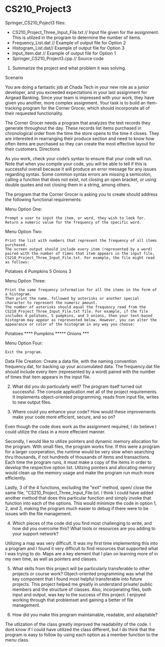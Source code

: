 # CS210_Project3
Springer_CS210_Poject3 files:
- CS210_Project_Three_Input_File.txt // Input file given for the assignment. This is utilzed in the program to determine the number of items. 
- Frequency_List.dat // Example of output file for Option 2
- Histogram_List.dat// Example of output file for Option 3
- Input_Item.dat // Example of output file for Option 1
- Springer_CS210_Project3.cpp // Source code


1. Summarize the project and what problem it was solving.
   
Scenario

You are doing a fantastic job at Chada Tech in your new role as a junior developer, and you exceeded expectations in your last assignment for Airgead Banking. Since your team is impressed with your work, they have given you another, more complex assignment. Your task is to build an item-tracking program for the Corner Grocer, which should incorporate all of their requested functionality.

The Corner Grocer needs a program that analyzes the text records they generate throughout the day. These records list items purchased in chronological order from the time the store opens to the time it closes. They are interested in rearranging their produce section and need to know how often items are purchased so they can create the most effective layout for their customers.
Directions

As you work, check your code’s syntax to ensure that your code will run. Note that when you compile your code, you will be able to tell if this is successful overall because it will produce an error message for any issues regarding syntax. Some common syntax errors are missing a semicolon, calling a function that does not exist, not closing an open bracket, or using double quotes and not closing them in a string, among others.

The program that the Corner Grocer is asking you to create should address the following functional requirements:

Menu Option One:

    Prompt a user to input the item, or word, they wish to look for.
    Return a numeric value for the frequency of the specific word.

Menu Option Two:

    Print the list with numbers that represent the frequency of all items purchased.
    The screen output should include every item (represented by a word) paired with the number of times that item appears in the input file, CS210_Project_Three_Input_File.txt. For example, the file might read as follows:

Potatoes 4
Pumpkins 5
Onions 3

Menu Option Three:

    Print the same frequency information for all the items in the form of a histogram.
    Then print the name, followed by asterisks or another special character to represent the numeric amount.
    The number of asterisks should equal the frequency read from the CS210_Project_Three_Input_File.txt file. For example, if the file includes 4 potatoes, 5 pumpkins, and 3 onions, then your text-based histogram may appear as represented below. However, you can alter the appearance or color of the histogram in any way you choose:

Potatoes ****
Pumpkins *****
Onions ***

Menu Option Four:

    Exit the program.

Data File Creation:
Create a data file, with the naming convention frequency.dat, for backing up your accumulated data. The frequency.dat file should include every item (represented by a word) paired with the number of times that item appears in the input file.

2. What did you do particularly well?
  The program itself turned out successful. The console application met all of the project requirements. It implements object-oriented programming, reads from input file, writes to new output files. 

3. Where could you enhance your code? How would these improvements make your code more efficient, secure, and so on?

  Even though the code does work as the assignment required, I do believe I could utilize the class in a more effecient manner. 
  
  Secondly, I would like to utilize pointers and dynamic memory allocation for the program. With small files, the program works fine. If this were a program for a larger coorperation, 
  the runtime would be very slow when searching thru thousands, if not hundreds of thousands of items and transactions. Each time the program runs, it must make a copy of the items in order to develop the       respective option list. Utilzing pointers and allocating memory would clean up the memory usage and make the program run much more efficiently. 

  Lastly, 3 of the 4 functions, excluding the "exit" method, open/ close the same file, "CS210_Project_Three_Input_File.txt. I think I could have added another method that does this particular function and simply invoke that function into each of the options. This would minimize the code in option 1, 2, and 3, making the program much easier to debug if there were to be issues with the file management. 
   
4. Which pieces of the code did you find most challenging to write, and how did you overcome this? What tools or resources are you adding to your support network?

  Utilizing a map was very difficult. It was my first time implementing this into a program and I found it very difficult to find resources that supported what I was trying to do. Maps are a key element that I plan on learning more of in my own time, as well as pointers and classes. 
   
5. What skills from this project will be particularly transferable to other projects or course work?
  Object-oriented programming was what the key component that I found most helpful transferable into future projects. This project helped me greatly in understand private/ public members and the structure of classes. Also, incorperating files, both input and output, was key to the success of this project. I enjoyed working through that problemset and gaining a better of file management. 

   
6. How did you make this program maintainable, readable, and adaptable?

  The utlization of the class greatly improved the readability of the code. I dont know if I could have utilized the class different, but I do think that the program is easy to follow by using each option as a member function to the menu class. 




